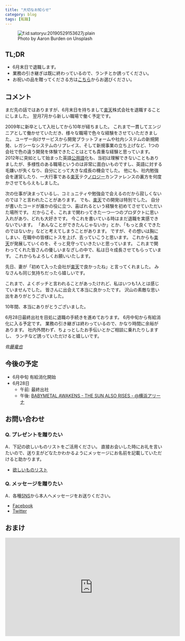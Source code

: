 ```yaml
---
title: "大切なお知らせ"
category: blog
tags: [転職]
---
```

<p><figure class="figure-image figure-image-fotolife" title="Photo by Aaron Burden on Unsplash"><span itemscope itemtype="http://schema.org/Photograph"><img src="https://cdn-ak.f.st-hatena.com/images/fotolife/s/satoryu/20190529/20190529153627.jpg" alt="f:id:satoryu:20190529153627j:plain" title="f:id:satoryu:20190529153627j:plain" class="hatena-fotolife" itemprop="image"></span><figcaption>Photo by Aaron Burden on Unsplash</figcaption></figure></p>

<h2>TL;DR</h2>

<ul>
<li>6月末日で退職します。</li>
<li>業務の引き継ぎは既に終わっているので、ランチとか誘ってください。</li>
<li>お祝いの品を贈ってくださる方は<a href="https://www.amazon.co.jp/hz/wishlist/ls/2XART4W21LMCT?type=wishlist&amp;filter=unpurchased&amp;sort=priority#">こちら</a>からお選びください。</li>
</ul>


<h2>コメント</h2>

<p>まだ先の話ではありますが、6月末日を持ちまして<a class="keyword" href="http://d.hatena.ne.jp/keyword/%B3%DA%C5%B7">楽天</a>株式会社を退職することにしました。
翌月7月から新しい職場で働く予定です。</p>

<p>2009年に新卒として入社してから10年が経ちました。
これまで一貫してエンジニアとして働かせていただき、様々な職場で色々な経験をさせていただきました。
ユーザー向けサービスから開発プラットフォームや社内システムの新規開発、レガシーなシステムのリプレイス、そして新規事業の立ち上げなど、1つの会社で色の違う開発を体験できたことはとても貴重な経験と思っています。
2012年に突如として始まった英語<a class="keyword" href="http://d.hatena.ne.jp/keyword/%B8%F8%CD%D1%B8%EC">公用語</a>化も、当初は理解できないこともありましたが、多様性のある職場というのは非常に面白いものですし、英語に対する毛嫌いが失くなり、自分にとって大きな成長の機会でした。
他にも、社内勉強会を運営したり、一大行事である<a class="keyword" href="http://d.hatena.ne.jp/keyword/%B3%DA%C5%B7">楽天</a>テク<a class="keyword" href="http://d.hatena.ne.jp/keyword/%A5%CE%A5%ED">ノロ</a><a class="keyword" href="http://d.hatena.ne.jp/keyword/%A5%B8%A1%BC">ジー</a>カンファレンスの裏方を何度かさせてもらえもしました。</p>

<p>次の仕事が決まっているし、コミュニティや勉強会で会えるのだから寂しくないのでは？と言われたことがあります。
でも、<a class="keyword" href="http://d.hatena.ne.jp/keyword/%B3%DA%C5%B7">楽天</a>での開発は特別でした。
自分が書いたコードが誰かの役に立つ、喜ばれるという経験を初めてさせていただいた場所です。
だからこそ、これまで関わってきた一つ一つのプロダクトに思い入れがあり、どれも大好きです。
今これを書いている時はまだ退職を実感できないでいます。
「あんなことができたんじゃないか」とか、「もっと良くできたのではないか」などと考えてしまうことがあります。
ですが、その想いは胸にしまい、在職中の皆様にトスを上げ、去っていこうと思います。
これからも<a class="keyword" href="http://d.hatena.ne.jp/keyword/%B3%DA%C5%B7">楽天</a>が発展していくのを、そっと見守っていきたいと思っています。
これまで関わってくれた皆さんの優しいまなざしの中で、私は日々成長させてもらっています。
これからもよろしくお願いいたします。</p>

<p>先日、妻が「初めて入った会社が<a class="keyword" href="http://d.hatena.ne.jp/keyword/%B3%DA%C5%B7">楽天</a>で良かったね」と言ってくれました。
みなさんも同じ気持ちだったら嬉しいです。</p>

<p>これまで、よくボッチと言われることがあったけれど、私はいつも1人とは感じていませんでした。
皆さんに出会えて本当に良かったです。
沢山の素敵な思い出をありがとうございました。</p>

<p>10年間、本当にありがとうございました。</p>

<p>6月28日最終出社を目処に退職の手続きを進めております。
6月中旬から有給消化に入る予定です。
業務の引き継ぎは終わっているので、かなり時間に余裕があります。
社内外問わず、ちょっとしたお手伝いとかご相談に乗れたりしますし、
ランチなど誘っていただけると嬉しいです。</p>

<p><i>佐<a class="keyword" href="http://d.hatena.ne.jp/keyword/%C6%A3%CE%B5%CC%E9">藤竜也</a></i></p>

<h2>今後の予定</h2>

<ul>
<li>6月中旬 有給消化開始</li>
<li>6月28日

<ul>
<li>午前: 最終出社</li>
<li>午後: <a href="http://www.babymetal.com/jp/news/?id=66">BABYMETAL AWAKENS - THE SUN ALSO RISES - @横浜アリーナ</a></li>
</ul>
</li>
</ul>


<h2>お問い合わせ</h2>

<h3>Q. プレゼントを贈りたい</h3>

<p>A．下記の欲しいものリストをご活用ください。
直接お会いした時にお礼を言いたいので、送り主がどなたかわかるようにメッセージにお名前を記載していただけると助かります。</p>

<ul>
<li><a href="https://www.amazon.co.jp/hz/wishlist/ls/2XART4W21LMCT?type=wishlist&amp;filter=unpurchased&amp;sort=priority#">欲しいものリスト</a></li>
</ul>


<h3>Q. メッセージを贈りたい</h3>

<p>A．各種<a class="keyword" href="http://d.hatena.ne.jp/keyword/SNS">SNS</a>から本人へメッセージをお送りください。</p>

<ul>
<li><a href="https://www.facebook.com/satoryu">Facebook</a></li>
<li><a href="https://twitter.com/sato_ryu">Twitter</a></li>
</ul>


<h2>おまけ</h2>

<iframe width="560" height="315" src="https://www.youtube.com/embed/OS190K_H69Q?controls=0" frameborder="0" allow="accelerometer; autoplay; encrypted-media; gyroscope; picture-in-picture" allowfullscreen></iframe>


